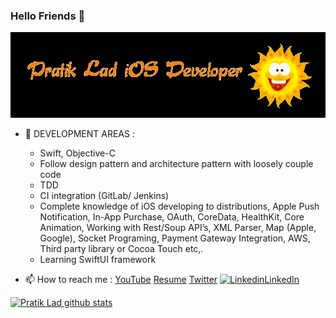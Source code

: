 ### Hello Friends 👋

![image](https://github.com/pratik-123/pratik-123/blob/master/name.gif)

- 🔭 DEVELOPMENT AREAS : 
    - Swift, Objective-C
    - Follow design pattern and architecture pattern with loosely couple code
    - TDD
    - CI integration (GitLab/ Jenkins)
    - Complete knowledge of iOS developing to distributions, Apple Push Notification,
    In-App Purchase, OAuth, CoreData, HealthKit, Core Animation, Working with Rest/Soup API’s, XML Parser, Map (Apple, Google), Socket Programing, Payment Gateway Integration, AWS, Third party library or Cocoa Touch etc,.
    -   Learning SwiftUI framework

- 📫 How to reach me :
[YouTube](https://www.youtube.com/c/PratikLad?sub_confirmation=1)
[Resume](https://pratik-123.github.io/vcard/)
[Twitter](https://twitter.com/Buntylad3)
[![Linkedin](https://i.stack.imgur.com/gVE0j.png)LinkedIn](https://www.linkedin.com/in/pratik-lad-3280899b/)

[![Pratik Lad github stats](https://github-readme-stats.vercel.app/api?username=pratik-123)](https://github-readme-stats.vercel.app/api?username=pratik-123)

<!--
**pratik-123/pratik-123** is a ✨ _special_ ✨ repository because its `README.md` (this file) appears on your GitHub profile.

Here are some ideas to get you started:

- 🔭 I’m currently working on ...
- 🌱 I’m currently learning ...
- 👯 I’m looking to collaborate on ...
- 🤔 I’m looking for help with ...
- 💬 Ask me about ...
- 📫 How to reach me: ...
- 😄 Pronouns: ...
- ⚡ Fun fact: ...
-->
